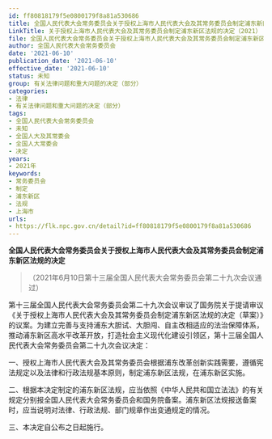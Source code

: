 ```yaml
---
id: ff80818179f5e0800179f8a81a530686
title: 全国人民代表大会常务委员会关于授权上海市人民代表大会及其常务委员会制定浦东新区法规的决定
LinkTitle: 关于授权上海市人民代表大会及其常务委员会制定浦东新区法规的决定（2021）
file: 全国人民代表大会常务委员会关于授权上海市人民代表大会及其常务委员会制定浦东新区法规的决定_20210610_ff80818179f5e0800179f8a81a530686.docx
author: 全国人民代表大会常务委员会
date: '2021-06-10'
publication_date: '2021-06-10'
effective_date: '2021-06-10'
status: 未知
group: 有关法律问题和重大问题的决定（部分）
categories:
- 法律
- 有关法律问题和重大问题的决定（部分）
tags:
- 全国人民代表大会常务委员会
- 未知
- 全国人大及其常委会
- 全国人大常委会
- 决定
years:
- 2021年
keywords:
- 常务委员会
- 制定
- 浦东新区
- 法规
- 上海市
urls:
- https://flk.npc.gov.cn/detail?id=ff80818179f5e0800179f8a81a530686
---
```


**全国人民代表大会常务委员会关于授权上海市人民代表大会及其常务委员会制定浦东新区法规的决定**

> （2021年6月10日第十三届全国人民代表大会常务委员会第二十九次会议通过）

第十三届全国人民代表大会常务委员会第二十九次会议审议了国务院关于提请审议《关于授权上海市人民代表大会及其常务委员会制定浦东新区法规的决定（草案）》的议案。为建立完善与支持浦东大胆试、大胆闯、自主改相适应的法治保障体系，推动浦东新区高水平改革开放，打造社会主义现代化建设引领区，第十三届全国人民代表大会常务委员会第二十九次会议决定：

一、授权上海市人民代表大会及其常务委员会根据浦东改革创新实践需要，遵循宪法规定以及法律和行政法规基本原则，制定浦东新区法规，在浦东新区实施。

二、根据本决定制定的浦东新区法规，应当依照《中华人民共和国立法法》的有关规定分别报全国人民代表大会常务委员会和国务院备案。浦东新区法规报送备案时，应当说明对法律、行政法规、部门规章作出变通规定的情况。

三、本决定自公布之日起施行。
